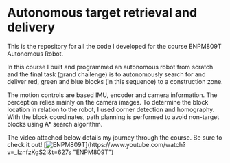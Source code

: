 # Autonomous target retrieval and delivery
This is the repository for all the code I developed for the course ENPM809T Autonomous Robot.

In this course I built and programmed an autonomous robot from scratch and the final task (grand challenge) is to autonomously search for and deliver red, green and blue blocks (in this sequence) to a construction zone. 

The motion controls are based IMU, encoder and camera information. The perception relies mainly on the camera images. To determine the block location in relation to the robot, I used corner detection and homography. With the block coordinates, path planning is performed to avoid non-target blocks using A* search algorithm. 

The video attached below details my journey through the course. Be sure to check it out!
[![ENPM809T]([http://i.imgur.com/Ot5DWAW.png](https://www.dropbox.com/s/boc8dndfhbv71my/ENPM809T.jpg?dl=0))](https://www.youtube.com/watch?v=_IznfzKgS2I&t=627s "ENPM809T")
 
